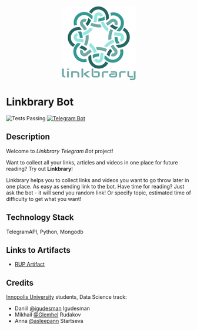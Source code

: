 <p align="center">
  <img src="https://github.com/igudesman/linkbrary/blob/master/logos/linkbrary_logo_with_text.png" />
</p>

# Linkbrary Bot #
![Tests Passing](https://github.com/igudesman/linkbrary/actions/workflows/test-github-actions.yml/badge.svg)
[![Telegram Bot](https://img.shields.io/badge/bot-%20%20on%20Telegram-2ba2d9.svg)](https://t.me/linkbrary_bot)

## Description ##
Welcome to *Linkbrary Telegram Bot* project!

Want to collect all your links, articles and videos in one place for future reading? Try out **Linkbrary**!

Linkbrary helps you to collect links and videos you want to go throw later in one place. As easy as sending link to the bot.
Have time for reading? Just ask the bot - it will send you random link! Or specify topic, estimated time of difficulty to get what you want!

## Technology Stack ##
TelegramAPI, Python, Mongodb

## Links to Artifacts ##
* [RUP Artifact](https://docs.google.com/document/d/1NvzGc7YgpdCWJnEomHVriLlVA9wztOa5/edit?usp=sharing&ouid=106934281615236387751&rtpof=true&sd=true)

## Credits ##
[Innopolis University](https://innopolis.university/en/) students, Data Science track:
* Daniil [@igudesman](https://github.com/igudesman) Igudesman
* Mikhail [@Glemhel](https://github.com/Glemhel) Rudakov
* Anna [@asleepann](https://github.com/asleepann) Startseva
